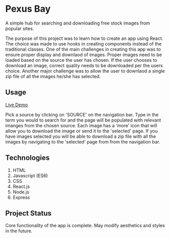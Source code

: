 # Pexus Bay
A simple hub for searching and downloading free stock images from popular sites.

The purpose of this project was to learn how to create an app using React. The choice was made to use hooks in creating components instead 
of the traditional classes. One of the main challenges in creating this app was to ensure proper display and downlaod of images. Proper 
images need to be loaded based on the source the user has chosen. If the user chooses to download an image, correct quality needs to
be downloaded per the users choice. Another major challenge was to allow the user to downlaod a single zip file of all the images he/she has
selected.

## Usage
[Live Demo](http://pexusbay.herokuapp.com/)

Pick a source by clicking on 'SOURCE' on the navigation bar.  Type in the term you would to search for and the page will be populated
with relevant imanges from the chosen source. Each image has a 'more' icon that will allow you to download the image or send it to the
'selected' page.  If you have images selected you will be able to download a zip file with all the images by navigating to the 'selected'
page from from the navigation bar.

## Technologies
1. HTML
2. Javascript (ES6)
3. CSS
4. React.js
5. Node.js
6. Express

## Project Status
Core functionality of the app is complete. May modify aesthetics and styles in the future.
